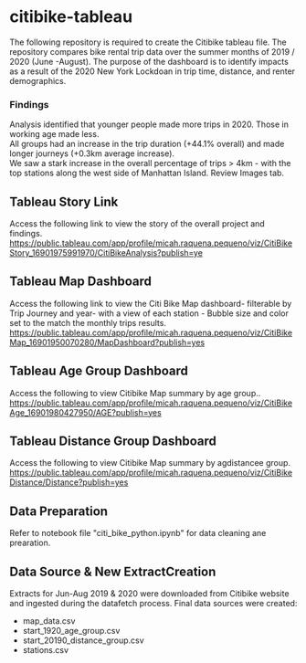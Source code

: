 # citibike-tableau
The following repository is required to create the Citibike tableau file.
The repository compares bike rental trip data over the summer months of 2019 / 2020 (June -August).
The purpose of the dashboard is to identify impacts as a result of the 2020 New York Lockdoan in trip time, distance, and renter demographics.  

### Findings
Analysis identified that younger people made more trips in 2020. Those in working age made less.   
All groups had an increase in the trip duration (+44.1% overall) and made  longer journeys (+0.3km average increase).  
We saw a stark increase in the overall percentage of trips > 4km - with the top stations along the west side of Manhattan Island. 
Review Images tab.

## Tableau Story Link
Access the following link to view the story of the overall project and findings.
 <https://public.tableau.com/app/profile/micah.raquena.pequeno/viz/CitiBikeStory_16901975991970/CitiBikeAnalysis?publish=ye>

## Tableau Map Dashboard
Access the following link to view the Citi Bike Map dashboard- filterable by Trip Journey and year- with a view of each station - Bubble size and color set to the match the monthly trips results. 
<https://public.tableau.com/app/profile/micah.raquena.pequeno/viz/CitiBikeMap_16901950070280/MapDashboard?publish=yes>

## Tableau Age Group Dashboard
Access the following to view Citibike Map summary by age group..
<https://public.tableau.com/app/profile/micah.raquena.pequeno/viz/CitiBikeAge_16901980427950/AGE?publish=yes>

## Tableau Distance Group Dashboard
Access the following to view Citibike Map summary by agdistancee group.
<https://public.tableau.com/app/profile/micah.raquena.pequeno/viz/CitiBikeDistance/Distance?publish=yes>


## Data Preparation
Refer to notebook file "citi_bike_python.ipynb" for data cleaning ane prearation.  

## Data Source & New ExtractCreation 
Extracts for Jun-Aug 2019 & 2020 were downloaded from Citibike website and ingested during the datafetch process.
Final data sources were created: 
- map_data.csv
- start_1920_age_group.csv
- start_20190_distance_group.csv
- stations.csv
